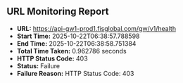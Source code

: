 ## URL Monitoring Report

- **URL:** https://api-gw1-prod1.fisglobal.com/gw/v1/health
- **Start Time:** 2025-10-22T06:38:57.788598
- **End Time:** 2025-10-22T06:38:58.751384
- **Total Time Taken:** 0.962786 seconds
- **HTTP Status Code:** 403
- **Status:** Failure
- **Failure Reason:** HTTP Status Code: 403
